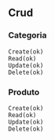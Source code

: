 ## Crud

### Categoria

    Create(ok)
    Read(ok)
    Update(ok)
    Delete(ok)

### Produto

    Create(ok)
    Read(ok)
    Update(ok)
    Delete(ok)
